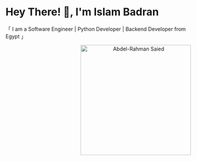 # Hey There! 👋, I'm Islam Badran

「 I am a Software Engineer | Python Developer | Backend Developer from Egypt 」

<div align="center">
  <img align="right" width="300" src="https://user-images.githubusercontent.com/65187002/144930161-2f783401-8d27-4fdf-a2f7-cc0ba32f1f1f.gif" alt="Abdel-Rahman Saied">
</div>
